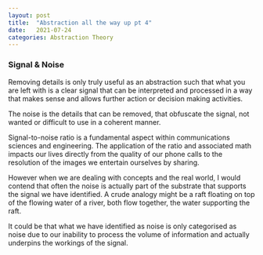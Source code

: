 ```yaml
---
layout: post
title:  "Abstraction all the way up pt 4"
date:   2021-07-24
categories: Abstraction Theory
---
```

### Signal & Noise

Removing details is only truly useful as an abstraction such that what you are left with is a clear signal that can be interpreted and processed in a way that makes sense and allows further action or decision making activities.

The noise is the details that can be removed, that obfuscate the signal, not wanted or difficult to use in a coherent manner.

Signal-to-noise ratio is a fundamental aspect within communications sciences and engineering. The application of the ratio and associated math impacts our lives directly from the quality of our phone calls to the resolution of the images we entertain ourselves by sharing.

However when we are dealing with concepts and the real world, I would contend that often the noise is actually part of the substrate that supports the signal we have identified. A crude analogy might be a raft floating on top of the flowing water of a river, both flow together, the water supporting the raft.

It could be that what we have identified as noise is only categorised as noise due to our inability to process the volume of information and actually underpins the workings of the signal.
